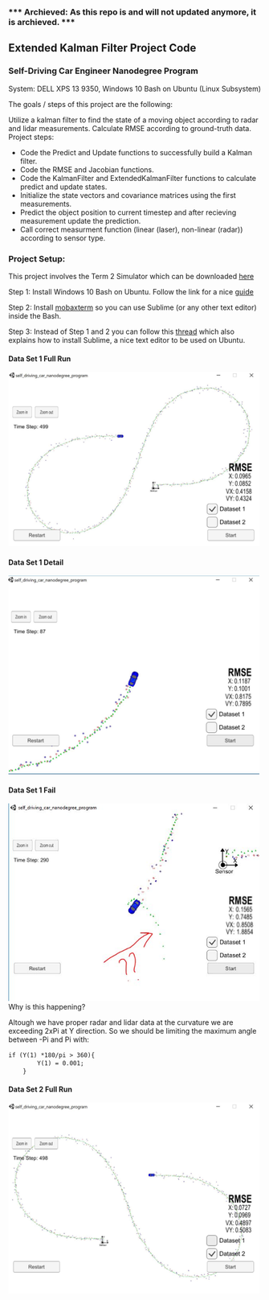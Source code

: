 ### *** Archieved: As this repo is and will not updated anymore, it is archieved. ***

## Extended Kalman Filter Project Code

### Self-Driving Car Engineer Nanodegree Program

System:
DELL XPS 13 9350, Windows 10 Bash on Ubuntu (Linux Subsystem)

The goals / steps of this project are the following:

Utilize a kalman filter to find the state of a moving object according to radar and lidar measurements. Calculate RMSE according to ground-truth data. Project steps:

* Code the Predict and Update functions to successfully build a Kalman filter.
* Code the RMSE and Jacobian functions.
* Code the KalmanFilter and ExtendedKalmanFilter functions to calculate predict and update states.
* Initialize the state vectors and covariance matrices using the first measurements.
* Predict the object position to current timestep and after recieving measurement update the prediction.
* Call correct measurment function (linear (laser), non-linear (radar)) according to sensor type.

### Project Setup: 

This project involves the Term 2 Simulator which can be downloaded [here](https://github.com/udacity/self-driving-car-sim/releases)

Step 1: Install Windows 10 Bash on Ubuntu. Follow the link for a nice [guide](https://www.howtogeek.com/249966/how-to-install-and-use-the-linux-bash-shell-on-windows-10/) 

Step 2: Install [mobaxterm](https://mobaxterm.mobatek.net/) so you can use Sublime (or any other text editor) inside the Bash. 

Step 3: Instead of Step 1 and 2 you can follow this [thread](https://nickjanetakis.com/blog/using-wsl-and-mobaxterm-to-create-a-linux-dev-environment-on-windows#wsl-conemu-and-mobaxterm-to-the-rescue) which also explains how to install Sublime, a nice text editor to be used on Ubuntu.

#### Data Set 1 Full Run 
<img width="500" alt="Data Set 1: Full Run" src="/images/extended%20kalman%20filter%20result.JPG">

#### Data Set 1 Detail
<img width="500" alt="Data Set 1: Detail" src="/images/extended%20kalman%20filter%20detail.JPG">

#### Data Set 1 Fail
<img width="500" alt="What Is Going On?" src="/images/What_is_going_on.jpg">
Why is this happening? 

Altough we have proper radar and lidar data at the curvature we are exceeding 2xPi at Y direction. So we should be limiting the maximum angle between -Pi and Pi with:

```
if (Y(1) *180/pi > 360){
		Y(1) = 0.001;
	}
```

#### Data Set 2 Full Run 
<img width="500" alt="Data Set 2: Full Run" src="/images/extended%20kalman%20filter%20detail%20data2.JPG">

